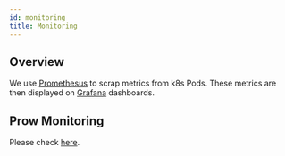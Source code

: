 ```yaml
---
id: monitoring
title: Monitoring
---
```


## Overview
We use [Promethesus](https://prometheus.io/) to scrap metrics from k8s Pods. These metrics are then displayed on [Grafana](https://grafana.com/) dashboards.


## Prow Monitoring

Please check [here](../cicd/prow/prow-monitoring).
